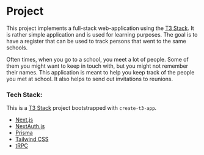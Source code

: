 # Project

This project implements a full-stack web-application using the [T3 Stack](https://create.t3.gg/). It is rather simple application and is used for learning purposes. The goal is to have a register that can be used to track persons that went to the same schools.

Often times, when you go to a school, you meet a lot of people. Some of them you might want to keep in touch with, but you might not remember their names. This application is meant to help you keep track of the people you met at school. It also helps to send out invitations to reunions.

### Tech Stack:

This is a [T3 Stack](https://create.t3.gg/) project bootstrapped with `create-t3-app`.

- [Next.js](https://nextjs.org)
- [NextAuth.js](https://next-auth.js.org)
- [Prisma](https://prisma.io)
- [Tailwind CSS](https://tailwindcss.com)
- [tRPC](https://trpc.io)